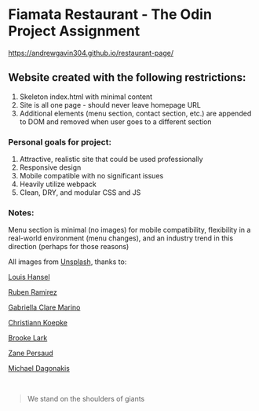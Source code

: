 # Fiamata Restaurant - The Odin Project Assignment

https://andrewgavin304.github.io/restaurant-page/

## Website created with the following restrictions:
1. Skeleton index.html with minimal content
2. Site is all one page - should never leave homepage URL
3. Additional elements (menu section, contact section, etc.) are appended to DOM and removed when user goes to a different section

### Personal goals for project:
1. Attractive, realistic site that could be used professionally
2. Responsive design
3. Mobile compatible with no significant issues
4. Heavily utilize webpack
5. Clean, DRY, and modular CSS and JS

### Notes:
Menu section is minimal (no images) for mobile compatibility, flexibility in a real-world environment (menu changes), and an industry trend in this direction (perhaps for those reasons)

All images from [Unsplash](https://unsplash.com/), thanks to:

[Louis Hansel](https://unsplash.com/photos/v3OlBE6-fhU)

[Ruben Ramirez](https://unsplash.com/photos/hglwfa4kj_o)

[Gabriella Clare Marino](https://unsplash.com/photos/xsxmCZWjI3M)

[Christiann Koepke](https://unsplash.com/photos/dQyS2pMYtok)

[Brooke Lark](https://unsplash.com/photos/oGCF9yywFCM)

[Zane Persaud](https://unsplash.com/photos/qFn515nfhDs)

[Michael Dagonakis](https://unsplash.com/photos/X60DyNMb9Lo)

&nbsp;
  
> We stand on the shoulders of giants
